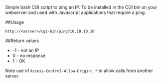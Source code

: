 Simple bash CGI script to ping an IP. To be installed in the CGI bin on your
webserver and used with Javascript applications that require a ping.

##Usage
```
http://<server>/cgi-bin/ping?10.10.10.10
```

##Return values
- -1 - not an IP
- 0 - no response
- 1 - OK

Note use of `Access-Control-Allow-Origin: *` to allow calls from another server.
